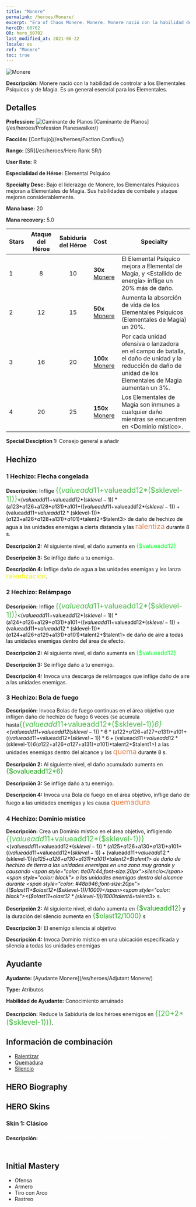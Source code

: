 ```yaml
---
title: "Monere"
permalink: /heroes/Monere/
excerpt: "Era of Chaos Monere. Monere. Monere nació con la habilidad de controlar a los Elementales Psíquicos y de Magia. Es un general esencial para los Elementales."
heroID: 60702
QR: hero_60702
last_modified_at: 2021-06-22
locale: es
ref: "Monere"
toc: true
---
```

  ![Monere](/images/h/h_Monere.jpg)

 **Descripción:** Monere nació con la habilidad de controlar a los Elementales Psíquicos y de Magia. Es un general esencial para los Elementales.
## Detalles
 **Profession:** ![Caminante de Planos](/images/h/h_prof_13.png)  [Caminante de Planos](/es/heroes/Profession Planeswalker/)

 **Facción:** [Conflujo](/es/heroes/Faction Conflux/)

 **Rango:** [SR](/es/heroes/Hero Rank SR/)

 **User Rate:** R

 **Especialidad de Héroe:** Elemental Psíquico

 **Specialty Desc:** Bajo el liderazgo de Monere, los Elementales Psíquicos mejoran a Elementales de Magia. Sus habilidades de combate y ataque mejoran considerablemente.

 **Mana base:** 20

 **Mana recovery:** 5.0


  | Stars | Ataque del Héroe | Sabiduría del Héroe | Cost |     Specialty     |
  |---------|:---------------:|:---------------:|:--|--------------------|
  |    1    | 8 | 10 | **30x** [Monere](/ItemsES/her_379/) | El Elemental Psíquico mejora a Elemental de Magia, y <Estallido de energía> inflige un 20% más de daño. |
  |    2    | 12 | 15 | **50x** [Monere](/ItemsES/her_379/) | Aumenta la absorción de vida de los Elementales Psíquicos (Elementales de Magia) un 20%. |
  |    3    | 16 | 20 | **100x** [Monere](/ItemsES/her_379/) | Por cada unidad ofensiva o lanzadora en el campo de batalla, el daño de unidad y la reducción de daño de unidad de los Elementales de Magia aumentan un 3%. |
  |    4    | 20 | 25 | **150x** [Monere](/ItemsES/her_379/) | Los Elementales de Magia son inmunes a cualquier daño mientras se encuentren en <Dominio místico>. |

 **Special Desciption 1:** Consejo general a añadir

## Hechizo
### 1 Hechizo: Flecha congelada
 **Descripción:** Inflige <span style="color: #48b946;font-size:20px">{($valueadd11+$valueadd12*($sklevel-1))}</span><span style="color: black"><($valueadd11+$valueadd12*($sklevel-1))*($a123+$a126+$a128+$a131)+$a101+(($valueadd11+$valueadd12*($sklevel-1))+($valueadd11+$valueadd12*($sklevel-1))*($a123+$a126+$a128+$a131)+$a101)*$talent2+$talent3> de daño de hechizo de agua a las unidades enemigas a cierta distancia y las <span style="color: #e07c44;font-size:20px">ralentiza</span><span style="color: black"> durante 8 s.

 **Descripción 2:** Al siguiente nivel, el daño aumenta en <span style="color: #00ff22;font-size:16px">{$valueadd12}</span><span style="color: black">

 **Descripción 3:** Se inflige daño a tu enemigo.

 **Descripción 4:** Inflige daño de agua a las unidades enemigas y les lanza <span style="color: #f0f000;font-size:18px">ralentización</span><span style="color: black">.

### 2 Hechizo: Relámpago
 **Descripción:** Inflige <span style="color: #48b946;font-size:20px">{($valueadd11+$valueadd12*($sklevel-1))}</span><span style="color: black"><($valueadd11+$valueadd12*($sklevel-1))*($a124+$a126+$a129+$a131)+$a101+(($valueadd11+$valueadd12*($sklevel-1))+($valueadd11+$valueadd12*($sklevel-1))*($a124+$a126+$a129+$a131)+$a101)*$talent2+$talent1> de daño de aire a todas las unidades enemigas dentro del área de efecto.

 **Descripción 2:** Al siguiente nivel, el daño aumenta en <span style="color: #00ff22;font-size:16px">{$valueadd12}</span><span style="color: black">

 **Descripción 3:** Se inflige daño a tu enemigo.

 **Descripción 4:** Invoca una descarga de relámpagos que inflige daño de aire a las unidades enemigas.

### 3 Hechizo: Bola de fuego
 **Descripción:** Invoca Bolas de fuego continuas en el área objetivo que infligen daño de hechizo de fuego 6 veces (se acumula hasta<span style="color: #48b946;font-size:20px">{($valueadd11+$valueadd12*($sklevel-1))*6}</span><span style="color: black"><($valueadd11+$valueadd12*($sklevel-1))*6*($a122+$a126+$a127+$a131)+$a101+(($valueadd11+$valueadd12*($sklevel-1))*6+($valueadd11+$valueadd12*($sklevel-1))*6*($a122+$a126+$a127+$a131)+$a101)*$talent2+$talent1>) a las unidades enemigas dentro del alcance y las <span style="color: #e07c44;font-size:20px">quema</span><span style="color: black"> durante 8 s.

 **Descripción 2:** Al siguiente nivel, el daño acumulado aumenta en <span style="color: #1ca216;font-size:18px">{$ovalueadd12*6}</span><span style="color: black">

 **Descripción 3:** Se inflige daño a tu enemigo.

 **Descripción 4:** Invoca una Bola de fuego en el área objetivo, inflige daño de fuego a las unidades enemigas y les causa <span style="color: #e07c44;font-size:20px">quemadura</span><span style="color: black">

### 4 Hechizo: Dominio místico
 **Descripción:** Crea un Dominio místico en el área objetivo, infligiendo <span style="color: #48b946;font-size:20px">{($valueadd11+$valueadd12*($sklevel-1))}</span><span style="color: black"><($valueadd11+$valueadd12*($sklevel-1))*($a125+$a126+$a130+$a131)+$a101+(($valueadd11+$valueadd12*($sklevel-1))+($valueadd11+$valueadd12*($sklevel-1))*($a125+$a126+$a130+$a131)+$a101)*$talent2+$talent1> de daño de hechizo de tierra a las unidades enemigas en una zona muy grande y causando <span style="color: #e07c44;font-size:20px">silencio</span><span style="color: black"> a las unidades enemigas dentro del alcance durante <span style="color: #48b946;font-size:20px">{($olast11+$olast12*($sklevel-1))/1000}</span><span style="color: black"><($olast11+$olast12*($sklevel-1))/1000*$talent4+$talent3> s.

 **Descripción 2:** Al siguiente nivel, el daño aumenta en <span style="color: #1ca216;font-size:18px">{$valueadd12}</span><span style="color: black"> y la duración del silencio aumenta en <span style="color: #1ca216;font-size:18px">{$olast12/1000}</span><span style="color: black"> s

 **Descripción 3:** El enemigo silencia al objetivo

 **Descripción 4:** Invoca Dominio místico en una ubicación especificada y silencia a todas las unidades enemigas


## Ayudante

 **Ayudante:**  [Ayudante Monere](/es/heroes/Adjutant Monere/) 

 **Type:**  Atributos 

 **Habilidad de Ayudante:**  Conocimiento arruinado 

 **Descripción:** Reduce la Sabiduría de los héroes enemigos en <span style="color: #48b946;font-size:20px">{(20+2*($sklevel-1))}</span><span style="color: black">.

## Información de combinación

* [Ralentizar](/es/combination/Ralentizar/) 
* [Quemadura](/es/combination/Quemadura/) 
* [Silencio](/es/combination/Silencio/) 

## HERO Biography

## HERO Skins
### Skin 1: **Clásico**

 **Descripción:** <span style="color: #ffffff;font-size:20px"> He nacido de los pensamientos de todos los seres vivos. </span>



## Initial Mastery
   - Ofensa
   - Armero
   - Tiro con Arco
   - Rastreo
